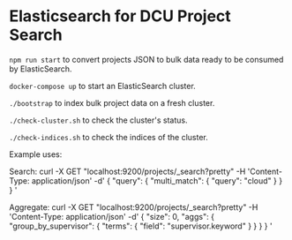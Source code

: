 # Elasticsearch for DCU Project Search

`npm run start` to convert projects JSON to bulk data ready to be consumed by ElasticSearch.

`docker-compose up` to start an ElasticSearch cluster.

`./bootstrap` to index bulk project data on a fresh cluster.

`./check-cluster.sh` to check the cluster's status.

`./check-indices.sh` to check the indices of the cluster.

Example uses:

Search:
curl -X GET "localhost:9200/projects/\_search?pretty" -H 'Content-Type: application/json' -d'
{
"query": { "multi_match": { "query": "cloud" } }
}
'

Aggregate:
curl -X GET "localhost:9200/projects/\_search?pretty" -H 'Content-Type: application/json' -d'
{
"size": 0,
"aggs": {
"group_by_supervisor": {
"terms": {
"field": "supervisor.keyword"
}
}
}
}
'
